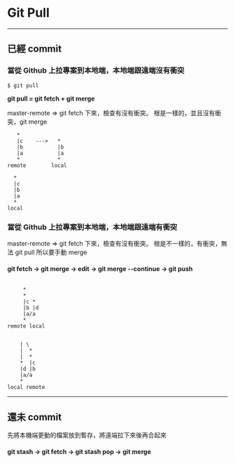 # Git Pull
---
## 已經 commit
### 當從 Github 上拉專案到本地端，本地端跟遠端沒有衝突
```shell
$ git pull
```
**git pull = git fetch + git merge**

master-remote => git fetch 下來，檢查有沒有衝突。
根是一樣的，並且沒有衝突，git merge


```
   *  
   |c    --->   *
   |b           |b
   |a           |a
   *            *
remote        local
```

```
  *
  |c     
  |b              
  |a              
  *               
local       
```

### 當從 Github 上拉專案到本地端，本地端跟遠端有衝突
master-remote => git fetch 下來，檢查有沒有衝突。
根是不一樣的，有衝突，無法 git pull
所以要手動 merge

#### git fetch -> git merge -> edit -> git merge --continue -> git push

```

     *
     *
     |c *
     |b |d
     |a/a
     *
remote local
```
```

    | \
    |  *
    |  *
    *  |c
    |d |b
    |a/a
    *
local remote
```
---
## 還未 commit
先將本機端更動的檔案放到暫存，將遠端拉下來後再合起來
#### git stash -> git fetch -> git stash pop -> git merge
